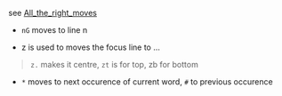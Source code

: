 see [All_the_right_moves](http://vim.wikia.com/wiki/All_the_right_moves)

* `nG` moves to line n

* z is used to moves the focus line to ...
>`z.` makes it centre, `zt` is for top, zb for bottom

* `*` moves to next occurence of current word, `#` to previous occurence
